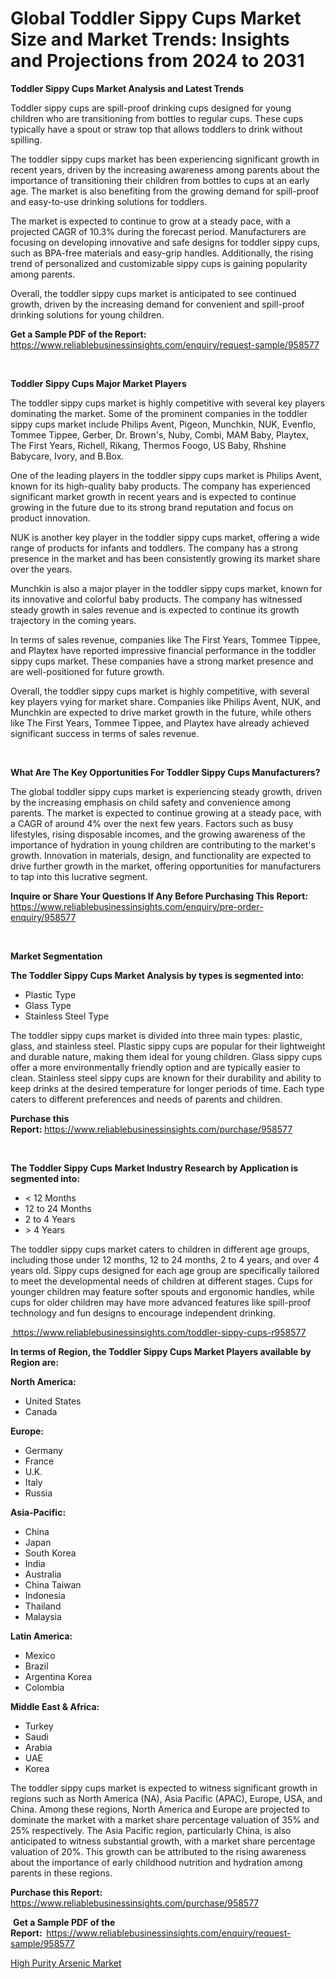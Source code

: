 <p><h1>Global Toddler Sippy Cups Market Size and Market Trends: Insights and Projections from 2024 to 2031</h1></p><p><strong>Toddler Sippy Cups Market Analysis and Latest Trends</strong></p>
<p><p>Toddler sippy cups are spill-proof drinking cups designed for young children who are transitioning from bottles to regular cups. These cups typically have a spout or straw top that allows toddlers to drink without spilling.</p><p>The toddler sippy cups market has been experiencing significant growth in recent years, driven by the increasing awareness among parents about the importance of transitioning their children from bottles to cups at an early age. The market is also benefiting from the growing demand for spill-proof and easy-to-use drinking solutions for toddlers.</p><p>The market is expected to continue to grow at a steady pace, with a projected CAGR of 10.3% during the forecast period. Manufacturers are focusing on developing innovative and safe designs for toddler sippy cups, such as BPA-free materials and easy-grip handles. Additionally, the rising trend of personalized and customizable sippy cups is gaining popularity among parents.</p><p>Overall, the toddler sippy cups market is anticipated to see continued growth, driven by the increasing demand for convenient and spill-proof drinking solutions for young children.</p></p>
<p><strong>Get a Sample PDF of the Report:&nbsp;</strong> <a href="https://www.reliablebusinessinsights.com/enquiry/request-sample/958577">https://www.reliablebusinessinsights.com/enquiry/request-sample/958577</a></p>
<p>&nbsp;</p>
<p><strong>Toddler Sippy Cups Major Market Players</strong></p>
<p><p>The toddler sippy cups market is highly competitive with several key players dominating the market. Some of the prominent companies in the toddler sippy cups market include Philips Avent, Pigeon, Munchkin, NUK, Evenflo, Tommee Tippee, Gerber, Dr. Brown's, Nuby, Combi, MAM Baby, Playtex, The First Years, Richell, Rikang, Thermos Foogo, US Baby, Rhshine Babycare, Ivory, and B.Box.</p><p>One of the leading players in the toddler sippy cups market is Philips Avent, known for its high-quality baby products. The company has experienced significant market growth in recent years and is expected to continue growing in the future due to its strong brand reputation and focus on product innovation.</p><p>NUK is another key player in the toddler sippy cups market, offering a wide range of products for infants and toddlers. The company has a strong presence in the market and has been consistently growing its market share over the years.</p><p>Munchkin is also a major player in the toddler sippy cups market, known for its innovative and colorful baby products. The company has witnessed steady growth in sales revenue and is expected to continue its growth trajectory in the coming years.</p><p>In terms of sales revenue, companies like The First Years, Tommee Tippee, and Playtex have reported impressive financial performance in the toddler sippy cups market. These companies have a strong market presence and are well-positioned for future growth.</p><p>Overall, the toddler sippy cups market is highly competitive, with several key players vying for market share. Companies like Philips Avent, NUK, and Munchkin are expected to drive market growth in the future, while others like The First Years, Tommee Tippee, and Playtex have already achieved significant success in terms of sales revenue.</p></p>
<p>&nbsp;</p>
<p><strong>What Are The Key Opportunities For Toddler Sippy Cups Manufacturers?</strong></p>
<p><p>The global toddler sippy cups market is experiencing steady growth, driven by the increasing emphasis on child safety and convenience among parents. The market is expected to continue growing at a steady pace, with a CAGR of around 4% over the next few years. Factors such as busy lifestyles, rising disposable incomes, and the growing awareness of the importance of hydration in young children are contributing to the market's growth. Innovation in materials, design, and functionality are expected to drive further growth in the market, offering opportunities for manufacturers to tap into this lucrative segment.</p></p>
<p><strong>Inquire or Share Your Questions If Any Before Purchasing This Report:</strong> <a href="https://www.reliablebusinessinsights.com/enquiry/pre-order-enquiry/958577">https://www.reliablebusinessinsights.com/enquiry/pre-order-enquiry/958577</a></p>
<p>&nbsp;</p>
<p><strong>Market Segmentation</strong></p>
<p><strong>The Toddler Sippy Cups Market Analysis by types is segmented into:</strong></p>
<p><ul><li>Plastic Type</li><li>Glass Type</li><li>Stainless Steel Type</li></ul></p>
<p><p>The toddler sippy cups market is divided into three main types: plastic, glass, and stainless steel. Plastic sippy cups are popular for their lightweight and durable nature, making them ideal for young children. Glass sippy cups offer a more environmentally friendly option and are typically easier to clean. Stainless steel sippy cups are known for their durability and ability to keep drinks at the desired temperature for longer periods of time. Each type caters to different preferences and needs of parents and children.</p></p>
<p><strong>Purchase this Report:&nbsp;</strong><a href="https://www.reliablebusinessinsights.com/purchase/958577">https://www.reliablebusinessinsights.com/purchase/958577</a></p>
<p>&nbsp;</p>
<p><strong>The Toddler Sippy Cups Market Industry Research by Application is segmented into:</strong></p>
<p><ul><li>< 12 Months</li><li>12 to 24 Months</li><li>2 to 4 Years</li><li>> 4 Years</li></ul></p>
<p><p>The toddler sippy cups market caters to children in different age groups, including those under 12 months, 12 to 24 months, 2 to 4 years, and over 4 years old. Sippy cups designed for each age group are specifically tailored to meet the developmental needs of children at different stages. Cups for younger children may feature softer spouts and ergonomic handles, while cups for older children may have more advanced features like spill-proof technology and fun designs to encourage independent drinking.</p></p>
<p><a href="https://www.reliablebusinessinsights.com/toddler-sippy-cups-r958577">&nbsp;https://www.reliablebusinessinsights.com/toddler-sippy-cups-r958577</a></p>
<p><strong>In terms of Region, the Toddler Sippy Cups Market Players available by Region are:</strong></p>
<p>
    <p> <strong> North America: </strong>
        <ul>
            <li>United States</li>
            <li>Canada</li>
        </ul>
        </p> 
    <p> <strong> Europe: </strong>
        <ul>
            <li>Germany</li>
            <li>France</li>
            <li>U.K.</li>
            <li>Italy</li>
            <li>Russia</li>
        </ul>
        </p> 
    <p> <strong> Asia-Pacific: </strong>
        <ul>
            <li>China</li>
            <li>Japan</li>
            <li>South Korea</li>
            <li>India</li>
            <li>Australia</li>
            <li>China Taiwan</li>
            <li>Indonesia</li>
            <li>Thailand</li>
            <li>Malaysia</li>
        </ul>
        </p> 
    <p> <strong> Latin America: </strong>
        <ul>
            <li>Mexico</li>
            <li>Brazil</li>
            <li>Argentina Korea</li>
            <li>Colombia</li>
        </ul>
        </p> 
    <p> <strong> Middle East & Africa: </strong>
        <ul>
            <li>Turkey</li>
            <li>Saudi</li>
            <li>Arabia</li>
            <li>UAE</li>
            <li>Korea</li>
        </ul>
    </p>
    </p>
<p><p>The toddler sippy cups market is expected to witness significant growth in regions such as North America (NA), Asia Pacific (APAC), Europe, USA, and China. Among these regions, North America and Europe are projected to dominate the market with a market share percentage valuation of 35% and 25% respectively. The Asia Pacific region, particularly China, is also anticipated to witness substantial growth, with a market share percentage valuation of 20%. This growth can be attributed to the rising awareness about the importance of early childhood nutrition and hydration among parents in these regions.</p></p>
<p><strong>Purchase this Report: </strong><a href="https://www.reliablebusinessinsights.com/purchase/958577">https://www.reliablebusinessinsights.com/purchase/958577</a></p>
<p>&nbsp;<strong>Get a Sample PDF of the Report:&nbsp;&nbsp;</strong><a href="https://www.reliablebusinessinsights.com/enquiry/request-sample/958577">https://www.reliablebusinessinsights.com/enquiry/request-sample/958577</a></p>
<p><strong></strong></p>
<p><p><a href="https://github.com/arionmp/Market-Research-Report-List-5/blob/main/high-purity-arsenic-market.md">High Purity Arsenic Market</a></p></p>